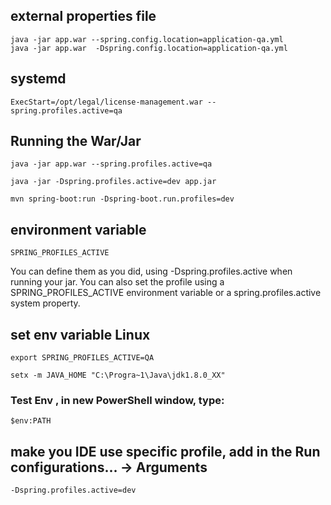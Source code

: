 

## external properties file
```
java -jar app.war --spring.config.location=application-qa.yml
java -jar app.war  -Dspring.config.location=application-qa.yml
```

## systemd
```
ExecStart=/opt/legal/license-management.war --spring.profiles.active=qa
```

## Running the War/Jar
```
java -jar app.war --spring.profiles.active=qa
```
```
java -jar -Dspring.profiles.active=dev app.jar
```
```
mvn spring-boot:run -Dspring-boot.run.profiles=dev
```

## environment variable
```
SPRING_PROFILES_ACTIVE 
```

You can define them as you did, using -Dspring.profiles.active when running your jar. You can also set the profile using a SPRING_PROFILES_ACTIVE environment variable or a spring.profiles.active system property.

## set env variable Linux
```
export SPRING_PROFILES_ACTIVE=QA
```
```
setx -m JAVA_HOME "C:\Progra~1\Java\jdk1.8.0_XX"
```

### Test Env , in new PowerShell window, type:
```
$env:PATH
```

## make you IDE use specific profile, add in the Run configurations... -> Arguments
```
-Dspring.profiles.active=dev
```

